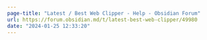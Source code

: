 ```yaml
---
page-title: "Latest / Best Web Clipper - Help - Obsidian Forum"
url: https://forum.obsidian.md/t/latest-best-web-clipper/49980
date: "2024-01-25 12:33:20"
---
```

